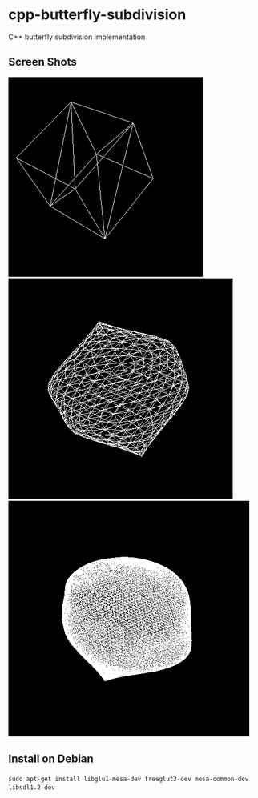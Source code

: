 cpp-butterfly-subdivision
=========================

C++ butterfly subdivision implementation

Screen Shots
------------
![Start](/screens/1.png "Start")
![Some Division](/screens/2.png "Some Division")
![Many Division](/screens/3.png "Many Division")


Install on Debian
-----------------
`sudo apt-get install libglu1-mesa-dev freeglut3-dev mesa-common-dev libsdl1.2-dev`
